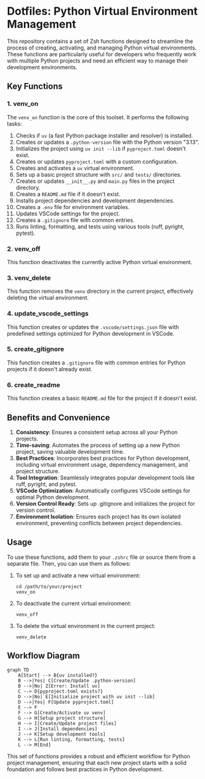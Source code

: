 # Dotfiles: Python Virtual Environment Management

This repository contains a set of Zsh functions designed to streamline the process of creating, activating, and managing Python virtual environments. These functions are particularly useful for developers who frequently work with multiple Python projects and need an efficient way to manage their development environments.

## Key Functions

### 1. venv_on

The `venv_on` function is the core of this toolset. It performs the following tasks:

1. Checks if `uv` (a fast Python package installer and resolver) is installed.
2. Creates or updates a `.python-version` file with the Python version "3.13".
3. Initializes the project using `uv init --lib` if `pyproject.toml` doesn't exist.
4. Creates or updates `pyproject.toml` with a custom configuration.
5. Creates and activates a `uv` virtual environment.
6. Sets up a basic project structure with `src/` and `tests/` directories.
7. Creates or updates `__init__.py` and `main.py` files in the project directory.
8. Creates a `README.md` file if it doesn't exist.
9. Installs project dependencies and development dependencies.
10. Creates a `.env` file for environment variables.
11. Updates VSCode settings for the project.
12. Creates a `.gitignore` file with common entries.
13. Runs linting, formatting, and tests using various tools (ruff, pyright, pytest).

### 2. venv_off

This function deactivates the currently active Python virtual environment.

### 3. venv_delete

This function removes the `venv` directory in the current project, effectively deleting the virtual environment.

### 4. update_vscode_settings

This function creates or updates the `.vscode/settings.json` file with predefined settings optimized for Python development in VSCode.

### 5. create_gitignore

This function creates a `.gitignore` file with common entries for Python projects if it doesn't already exist.

### 6. create_readme

This function creates a basic `README.md` file for the project if it doesn't exist.

## Benefits and Convenience

1. **Consistency**: Ensures a consistent setup across all your Python projects.
2. **Time-saving**: Automates the process of setting up a new Python project, saving valuable development time.
3. **Best Practices**: Incorporates best practices for Python development, including virtual environment usage, dependency management, and project structure.
4. **Tool Integration**: Seamlessly integrates popular development tools like ruff, pyright, and pytest.
5. **VSCode Optimization**: Automatically configures VSCode settings for optimal Python development.
6. **Version Control Ready**: Sets up .gitignore and initializes the project for version control.
7. **Environment Isolation**: Ensures each project has its own isolated environment, preventing conflicts between project dependencies.

## Usage

To use these functions, add them to your `.zshrc` file or source them from a separate file. Then, you can use them as follows:

1. To set up and activate a new virtual environment:
   ```
   cd /path/to/your/project
   venv_on
   ```

2. To deactivate the current virtual environment:
   ```
   venv_off
   ```

3. To delete the virtual environment in the current project:
   ```
   venv_delete
   ```

## Workflow Diagram

```mermaid
graph TD
    A[Start] --> B{uv installed?}
    B -->|Yes| C[Create/Update .python-version]
    B -->|No| Z[Error: Install uv]
    C --> D{pyproject.toml exists?}
    D -->|No| E[Initialize project with uv init --lib]
    D -->|Yes| F[Update pyproject.toml]
    E --> F
    F --> G[Create/Activate uv venv]
    G --> H[Setup project structure]
    H --> I[Create/Update project files]
    I --> J[Install dependencies]
    J --> K[Setup development tools]
    K --> L[Run linting, formatting, tests]
    L --> M[End]
```

This set of functions provides a robust and efficient workflow for Python project management, ensuring that each new project starts with a solid foundation and follows best practices in Python development.

